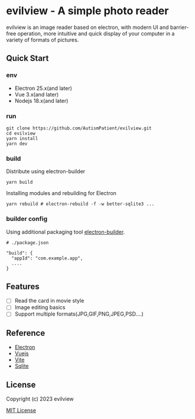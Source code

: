# evilview - A simple photo reader

evilview is an image reader based on electron, with modern UI and barrier-free operation, more intuitive and quick display of your computer in a variety of formats of pictures.

## Quick Start

### env

- Electron 25.x(and later)
- Vue 3.x(and later)
- Nodejs 18.x(and later)


### run

```
git clone https://github.com/AutismPatient/evilview.git
cd evilview
yarn install
yarn dev
```

### build
Distribute using electron-builder
```shell
yarn build
```
Installing modules and rebuilding for Electron
```shell
yarn rebuild # electron-rebuild -f -w better-sqlite3 ...
```

### builder config
Using additional packaging tool [electron-builder](https://www.electron.build/).
```
# ./package.json

"build": {
  "appId": "com.example.app",
  ....
}

```

## Features

- [ ] Read the card in movie style
- [ ] Image editing basics
- [ ] Support multiple formats(JPG,GIF,PNG,JPEG,PSD....)

## Reference

- [Electron](https://www.electronjs.org/)
- [Vuejs](https://vuejs.org/)
- [Vite](https://vitejs.dev/)
- [Sqlite](https://sqlite.org/index.html)

## License

Copyright (c) 2023 evilview

[MIT License](http://en.wikipedia.org/wiki/MIT_License)